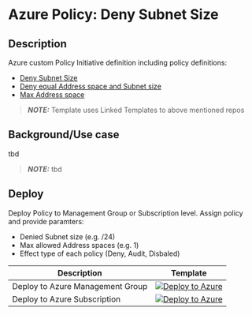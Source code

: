 # Azure Policy: Deny Subnet Size

## Description

Azure custom Policy Initiative definition including policy definitions:

- [Deny Subnet Size](https://github.com/PieterbasNagengast/AzurePolicy-DenySubnetSize)
- [Deny equal Address space and Subnet size](https://github.com/PieterbasNagengast/AzurePolicy-DenyEqualSubnetSizeAndAddressSpace)
- [Max Address space](https://github.com/PieterbasNagengast/AzurePolicy-VNETMaxAddressSpaces)

> **_NOTE:_** Template uses Linked Templates to above mentioned repos

## Background/Use case

tbd

> **_NOTE:_** tbd

## Deploy

Deploy Policy to Management Group or Subscription level.
Assign policy and provide paramters:
- Denied Subnet size (e.g. /24)
- Max allowed Address spaces (e.g. 1)
- Effect type of each policy (Deny, Audit, Disbaled)

| Description | Template |
|---|---|
| Deploy to Azure Management Group| [![Deploy to Azure](https://aka.ms/deploytoazurebutton)](https://portal.azure.com/#create/Microsoft.Template/uri/https%3A%2F%2Fraw.githubusercontent.com%2FPieterbasNagengast%2FAzurePolicySet-VNETAddressGuardRails%2Fmain%2FVNET-Address-Guard-rails-MgmtGrp.json)|
| Deploy to Azure Subscription | [![Deploy to Azure](https://aka.ms/deploytoazurebutton)](https://portal.azure.com/#create/Microsoft.Template/uri/https%3A%2F%2Fraw.githubusercontent.com%2FPieterbasNagengast%2FAzurePolicySet-VNETAddressGuardRails%2Fmain%2FVNET-Address-Guard-rails-Sub.json)|
